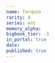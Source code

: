 ```yaml
---
name: Tarquin
rarity: 4
series: ent
memory_alpha:
bigbook_tier: -1
in_portal: true
date:
published: true
---
```



